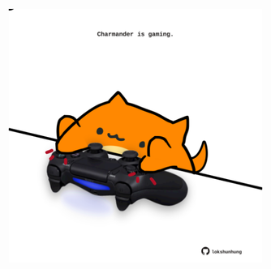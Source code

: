 <!-- built at 02/02/2024, 19:00:38 UTC -->
<p align="center">
  <img width="500" height="500" src="./ReadmeImage.svg">
</p>
